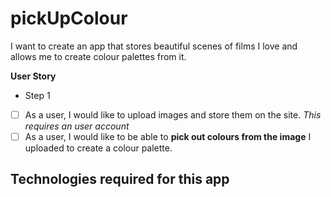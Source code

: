 # pickUpColour  
I want to create an app that stores beautiful scenes of films I love and allows me to create colour palettes from it.   

**User Story**
- Step 1 
 - [ ] As a user, I would like to upload images and store them on the site. *This requires an user account*
 - [ ] As a user, I would like to be able to **pick out colours from the image** I uploaded to create a colour palette. 
 
 ## Technologies required for this app
